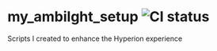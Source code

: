 # my_ambilght_setup ![CI status](https://img.shields.io/badge/build-passing-brightgreen.svg)
Scripts I created to enhance the Hyperion experience
